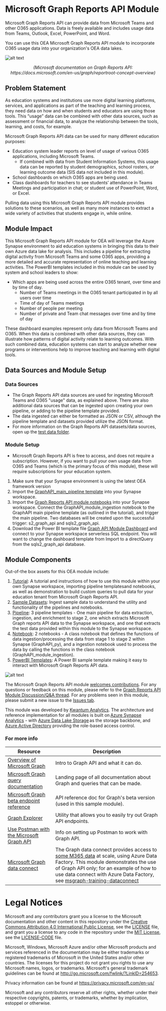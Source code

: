 # Microsoft Graph Reports API Module
Microsoft Graph Reports API can provide data from Microsoft Teams and other O365 applications. Data is freely available and includes usage data from Teams, Outlook, Excel, PowerPoint, and Word.

You can use this OEA Microsoft Graph Reports API module to incorporate O365 usage data into your organization's OEA data lakes.

![alt text](https://github.com/microsoft/OpenEduAnalytics/blob/main/modules/Microsoft_Data/Microsoft_Graph/docs/images/Graph%20visual.png)
 <p align="center">
 <em>
 (Microsoft documentation on Graph Reports API: https://docs.microsoft.com/en-us/graph/reportroot-concept-overview) 
 </em>
 </p>

## Problem Statement
As education systems and institutions use more digital learning platforms, services, and applications as part of the teaching and learning process, they need data on how and when students and educators are using those tools. This “usage” data can be combined with other data sources, such as assessment or financial data, to analyze the relationship between the tools, learning, and costs, for example. 

Microsoft Graph Reports API data can be used for many different education purposes:
  - Education system leader reports on level of usage of various O365 applications, including Microsoft Teams. 
     *	If combined with data from Student Information Systems, this usage data can be reported by student demographics, school rosters, or learning outcome data (SIS data not included in this module).
  -	School dashboards on which O365 apps are being used.
  -	Class dashboards for teachers to see students’ attendance in Teams Meetings and participation in chat; or student use of PowerPoint, Word, or Excel.  

Pulling data using this Microsoft Graph Reports API module provides solutions to these scenarios, as well as many more instances to extract a wide variety of activities that students engage in, while online.
  
## Module Impact 
This Microsoft Graph Reports API module for OEA will leverage the Azure Synapse environment to aid education systems in bringing this data to their own Azure data lake for analysis. This includes a pipeline for extracting digital activity from Microsoft Teams and some O365 apps, providing a more detailed and accurate representation of online teaching and learning activities. The PowerBI templates included in this module can be used by system and school leaders to show:

  - Which apps are being used across the entire O365 tenant, over time and by time of day.
     * Number of Teams meetings in the O365 tenant participated in by all users over time
     * Time of day of Teams meetings
     * Number of people per meeting
     * Number of private and Team chat messages over time and by time of day

These dashboard examples represent only data from Microsoft Teams and O365. When this data is combined with other data sources, they can illustrate how patterns of digital activity relate to learning outcomes. With such combined data, education systems can start to analyze whether new programs or interventions help to improve teaching and learning with digital tools.  

## Data Sources and Module Setup 
### Data Sources

 - The Graph Reports API data sources are used for ingesting Microsoft Teams and O365 "usage" data, as explained above. There are also additional data sources that can be ingested upon creating your own pipeline, or adding to the pipeline template provided. 
 - The data ingested can either be formatted as JSON or CSV, although the pipeline template and datasets provided utilize the JSON format. 
 - For more information on the Graph Reports API datasets/data sources, open up the [test data folder](https://github.com/microsoft/OpenEduAnalytics/tree/main/modules/Microsoft_Graph/test_data).
### Module Setup

  - Microsoft Graph Reports API is free to access, and does not require a subscription. However, if you want to pull your own usage data from O365 and Teams (which is the primary focus of this module), these will require subscriptions for your education system.

1. Make sure that your Synapse environment is using the latest OEA framework version
2. Import the [GraphAPI_main_pipeline template](https://github.com/microsoft/OpenEduAnalytics/tree/main/modules/Microsoft_Graph/pipeline) into your Synapse workspace.
3. Import the [Graph Reports API module notebooks](https://github.com/microsoft/OpenEduAnalytics/tree/main/modules/Microsoft_Graph/notebook) into your Synapse workspace. Connect the GraphAPI_module_ingestion notebook to the GraphAPI main pipeline template (as outlined in the tutorial), and trigger the main pipeline. Two databases will be created upon the successful trigger: s2_graph_api and sqls2_graph_api.
4. Download the Power BI template file [Graph API Module Dashboard](https://github.com/microsoft/OpenEduAnalytics/tree/main/modules/Microsoft_Graph/powerbi) and connect to your Synapse workspace serverless SQL endpoint. You will want to change the dashboard template from Import to a directQuery from the sqls2_graph_api database.


## Module Components
Out-of-the box assets for this OEA module include: 
1. [Tutorial](https://github.com/microsoft/OpenEduAnalytics/tree/main/modules/Microsoft_Graph/docs): A tutorial and instructions of how to use this module within your own Synapse workspace, importing pipeline templatesand notebooks, as well as demonstration to build custom queries to pull data for your education tenant from Microsoft Graph Reports API.
2. [Sample Datasets](https://github.com/microsoft/OpenEduAnalytics/tree/main/modules/Microsoft_Graph/test_data): Ingest sample data to understand the utility and functionality of the pipelines and notebooks.
3. [Pipeline](https://github.com/microsoft/OpenEduAnalytics/tree/main/modules/Microsoft_Graph/pipeline): 3 pipeline templates - One main pipeline for data extraction, ingestion, and enrichment to stage 2, one which extracts Microsoft Graph reports API data to the Synapse workspace, and one that extracts the test data provided within this module to the Synapse workspace. 
4. [Notebook](https://github.com/microsoft/OpenEduAnalytics/tree/main/modules/Microsoft_Graph/notebook): 2 notebooks - A class notebook that defines the functions of data ingestion/processing the data from stage 1 to stage 2 within Synapse (GraphAPI_py), and a ingestion notebook used to process the data by calling the functions in the class notebook (GraphAPI_module_ingestion).
5. [PowerBI Templates](https://github.com/microsoft/OpenEduAnalytics/tree/main/modules/Microsoft_Graph/powerbi): A Power BI sample template making it easy to interact with Microsoft Graph Reports API data.

![alt text](https://github.com/cstohlmann/OpenEduAnalytics/blob/main/modules/Microsoft_Graph/docs/images/Graph%20API%20Example%20Dashboard.png)

The Microsoft Graph Reports API module [welcomes contributions](https://github.com/microsoft/OpenEduAnalytics/blob/main/CONTRIBUTING.md). For any questions or feedback on this module, please refer to the [Graph Reports API Module Discussion/Q&A thread](https://github.com/microsoft/OpenEduAnalytics/discussions/54). For any problems seen in this module, please submit a new issue to the [Issues tab](https://github.com/microsoft/OpenEduAnalytics/issues).

This module was developed by [Kwantum Analytics](https://www.kwantumanalytics.com/). The architecture and reference implementation for all modules is built on [Azure Synapse Analytics](https://azure.microsoft.com/en-us/services/synapse-analytics/) - with [Azure Data Lake Storage](https://docs.microsoft.com/en-us/azure/storage/blobs/data-lake-storage-introduction) as the storage backbone, and [Azure Active Directory](https://azure.microsoft.com/en-us/services/active-directory/) providing the role-based access control.

### For more info
| Resource | Description |
| --- | --- |
| [Overview of Microsoft Graph](https://docs.microsoft.com/en-us/graph/overview) | Intro to Graph API and what it can do. |
| [Microsoft Graph query documentation](https://docs.microsoft.com/en-us/graph/) | Landing page of all documentation about Graph and queries that can be made. |
| [Microsoft Graph beta endpoint reference](https://docs.microsoft.com/en-us/graph/api/overview?view=graph-rest-beta) | API reference doc for Graph's beta version (used in this sample module). |
| [Graph Explorer](https://developer.microsoft.com/en-us/graph/graph-explorer) | Utility that allows you to easily try out Graph API endpoints. |
| [Use Postman with the Microsoft Graph API](https://docs.microsoft.com/en-us/graph/use-postman) | Info on setting up Postman to work with Graph API. |
| [Microsoft Graph data connect](https://docs.microsoft.com/en-us/graph/data-connect-concept-overview) | The Graph data connect provides access to [some M365 data](https://docs.microsoft.com/en-us/graph/data-connect-datasets) at scale, using Azure Data Factory. This module demonstrates the use of Graph API only; for an example of how to use data connect with Azure Data Factory, see [msgraph-training-dataconnect](https://github.com/microsoftgraph/msgraph-training-dataconnect) |

# Legal Notices
Microsoft and any contributors grant you a license to the Microsoft documentation and other content in this repository under the [Creative Commons Attribution 4.0 International Public License](https://creativecommons.org/licenses/by/4.0/legalcode), see the [LICENSE](https://github.com/microsoft/OpenEduAnalytics/blob/main/LICENSE) file, and grant you a license to any code in the repository under the [MIT License](https://opensource.org/licenses/MIT), see the [LICENSE-CODE](https://github.com/microsoft/OpenEduAnalytics/blob/main/LICENSE-CODE) file.

Microsoft, Windows, Microsoft Azure and/or other Microsoft products and services referenced in the documentation may be either trademarks or registered trademarks of Microsoft in the United States and/or other countries. The licenses for this project do not grant you rights to use any Microsoft names, logos, or trademarks. Microsoft's general trademark guidelines can be found at http://go.microsoft.com/fwlink/?LinkID=254653.

Privacy information can be found at https://privacy.microsoft.com/en-us/

Microsoft and any contributors reserve all other rights, whether under their respective copyrights, patents, or trademarks, whether by implication, estoppel or otherwise.
